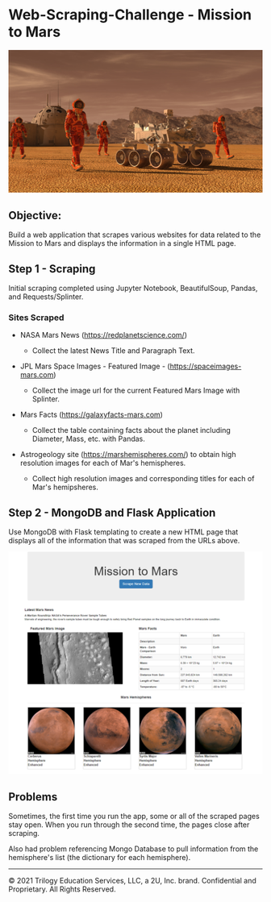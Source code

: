 # Web-Scraping-Challenge - Mission to Mars

![mission_to_mars](Images/mission_to_mars.png)

## Objective: 
Build a web application that scrapes various websites for data related to the Mission to Mars and displays the information in a single HTML page. 

## Step 1 - Scraping 

Initial scraping completed using Jupyter Notebook, BeautifulSoup, Pandas, and Requests/Splinter.

### Sites Scraped
* NASA Mars News (https://redplanetscience.com/)
    * Collect the latest News Title and Paragraph Text. 

* JPL Mars Space Images - Featured Image - (https://spaceimages-mars.com)
    * Collect the image url for the current Featured Mars Image with Splinter.

* Mars Facts (https://galaxyfacts-mars.com) 
    * Collect the table containing facts about the planet including Diameter, Mass, etc. with Pandas.

* Astrogeology site (https://marshemispheres.com/) to obtain high resolution images for each of Mar's hemispheres.
    * Collect high resolution images and corresponding titles for each of Mar's hemipsheres.

## Step 2 - MongoDB and Flask Application

Use MongoDB with Flask templating to create a new HTML page that displays all of the information that was scraped from the URLs above.

![mission_to_mars](Images/screenshot.png)



## Problems
Sometimes, the first time you run the app, some or all of the scraped pages stay open. When you run through the second time, the pages close after scraping.

Also had problem referencing Mongo Database to pull information from the hemisphere's list (the dictionary for each hemisphere). 

- - -

© 2021 Trilogy Education Services, LLC, a 2U, Inc. brand. Confidential and Proprietary. All Rights Reserved.

